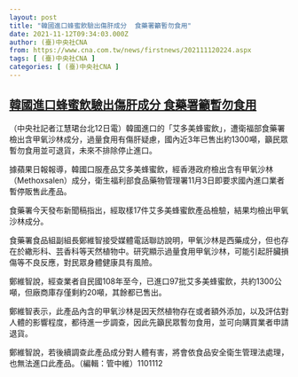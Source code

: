 ```yaml
---
layout: post
title: "韓國進口蜂蜜飲驗出傷肝成分  食藥署籲暫勿食用"
date: 2021-11-12T09:34:03.000Z
author: (臺)中央社CNA
from: https://www.cna.com.tw/news/firstnews/202111120224.aspx
tags: [ (臺)中央社CNA ]
categories: [ (臺)中央社CNA ]
---
```

<!--1636709643000-->
[韓國進口蜂蜜飲驗出傷肝成分  食藥署籲暫勿食用](https://www.cna.com.tw/news/firstnews/202111120224.aspx)
------

<div>
<div></div><div><p>（中央社記者江慧珺台北12日電）韓國進口的「艾多美蜂蜜飲」，遭衛福部食藥署檢出含甲氧沙林成分，過量食用有傷肝疑慮，國內近3年已售出約1300噸，籲民眾暫勿食用並可退貨，未來不排除停止進口。</p><p>據蘋果日報報導，韓國口服產品艾多美蜂蜜飲，經香港政府檢出含有甲氧沙林（Methoxsalen）成分，衛生福利部食品藥物管理署11月3日即要求國內進口業者暫停販售此產品。</p><p>食藥署今天發布新聞稿指出，經取樣17件艾多美蜂蜜飲產品檢驗，結果均檢出甲氧沙林成分。</p><p>食藥署食品組副組長鄭維智接受媒體電話聯訪說明，甲氧沙林是西藥成分，但也存在於繖形科、芸香科等天然植物中。研究顯示過量食用甲氧沙林，可能引起肝臟損傷等不良反應，對民眾身體健康具有風險。</p><p>鄭維智說，經查業者自民國108年至今，已進口97批艾多美蜂蜜飲，共約1300公噸，但廠商庫存僅剩約20噸，其餘都已售出。</p><p>鄭維智表示，此產品內含的甲氧沙林是因天然植物存在或者額外添加，以及評估對人體的影響程度，都待進一步調查，因此先籲民眾暫勿食用，並可向購買業者申請退貨。</p><p>鄭維智說，若後續調查此產品成分對人體有害，將會依食品安全衛生管理法處理，也無法進口此產品。（編輯：管中維）1101112</p></div>
</div>
